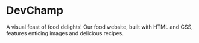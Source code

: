 # DevChamp
A visual feast of food delights! Our food website, built with HTML and CSS, features enticing images and delicious recipes. 
